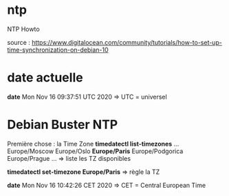 # ntp
NTP Howto

source : https://www.digitalocean.com/community/tutorials/how-to-set-up-time-synchronization-on-debian-10


# date actuelle
**date**
Mon Nov 16 09:37:51 UTC 2020
=> UTC = universel

# Debian Buster NTP
Première chose : la Time Zone
**timedatectl list-timezones**
...
Europe/Moscow
Europe/Oslo
**Europe/Paris**
Europe/Podgorica
Europe/Prague
...
=> liste les TZ disponibles

**timedatectl set-timezone Europe/Paris**
=> règle la TZ

**date**
Mon Nov 16 10:42:26 CET 2020
=> CET = Central European Time
